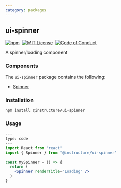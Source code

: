 ```yaml
---
category: packages
---
```


## ui-spinner

[![npm][npm]][npm-url]&nbsp;
[![MIT License][license-badge]][license]&nbsp;
[![Code of Conduct][coc-badge]][coc]

A spinner/loading component

### Components

The `ui-spinner` package contains the following:

- [Spinner](#Spinner)

### Installation

```sh
npm install @instructure/ui-spinner
```

### Usage

```jsx
---
type: code
---
import React from 'react'
import { Spinner } from '@instructure/ui-spinner'

const MySpinner = () => {
  return (
    <Spinner renderTitle="Loading" />
  )
}
```

[npm]: https://img.shields.io/npm/v/@instructure/ui-spinner.svg
[npm-url]: https://npmjs.com/package/@instructure/ui-spinner
[license-badge]: https://img.shields.io/npm/l/instructure-ui.svg?style=flat-square
[license]: https://github.com/instructure/instructure-ui/blob/master/LICENSE
[coc-badge]: https://img.shields.io/badge/code%20of-conduct-ff69b4.svg?style=flat-square
[coc]: https://github.com/instructure/instructure-ui/blob/master/CODE_OF_CONDUCT.md
